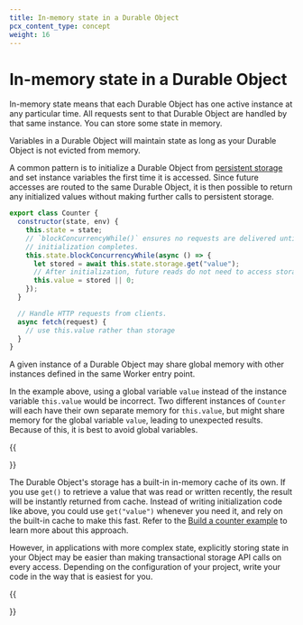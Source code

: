 ```yaml
---
title: In-memory state in a Durable Object
pcx_content_type: concept
weight: 16
---
```


# In-memory state in a Durable Object

In-memory state means that each Durable Object has one active instance at any particular time. All requests sent to that Durable Object are handled by that same instance. You can store some state in memory.

Variables in a Durable Object will maintain state as long as your Durable Object is not evicted from memory. 

A common pattern is to initialize a Durable Object from [persistent storage](/durable-objects/api/transactional-storage-api/) and set instance variables the first time it is accessed. Since future accesses are routed to the same Durable Object, it is then possible to return any initialized values without making further calls to persistent storage.

```js
export class Counter {
  constructor(state, env) {
    this.state = state;
    // `blockConcurrencyWhile()` ensures no requests are delivered until
    // initialization completes.
    this.state.blockConcurrencyWhile(async () => {
      let stored = await this.state.storage.get("value");
      // After initialization, future reads do not need to access storage.
      this.value = stored || 0;
    });
  }

  // Handle HTTP requests from clients.
  async fetch(request) {
    // use this.value rather than storage
  }
}
```

A given instance of a Durable Object may share global memory with other instances defined in the same Worker entry point. 

In the example above, using a global variable `value` instead of the instance variable `this.value` would be incorrect. Two different instances of `Counter` will each have their own separate memory for `this.value`, but might share memory for the global variable `value`, leading to unexpected results. Because of this, it is best to avoid global variables.

{{<Aside type="note" header="Built-in caching">}}

The Durable Object's storage has a built-in in-memory cache of its own. If you use `get()` to retrieve a value that was read or written recently, the result will be instantly returned from cache. Instead of writing initialization code like above, you could use `get("value")` whenever you need it, and rely on the built-in cache to make this fast. Refer to the [Build a counter example](/durable-objects/examples/build-a-counter/) to learn more about this approach.

However, in applications with more complex state, explicitly storing state in your Object may be easier than making transactional storage API calls on every access. Depending on the configuration of your project, write your code in the way that is easiest for you.

{{</Aside>}}